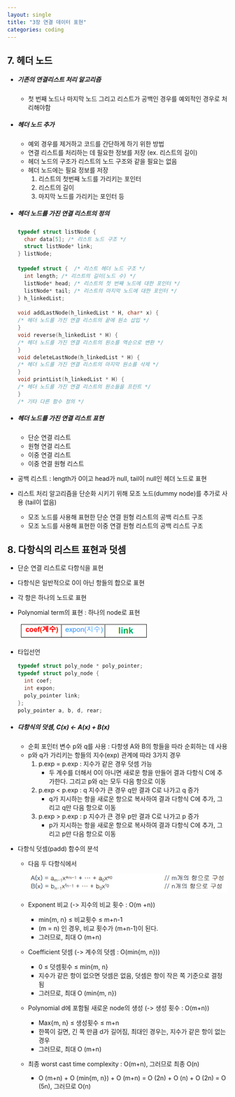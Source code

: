 ```yaml
---
layout: single
title: "3장 연결 데이터 표현"
categories: coding
---
```


## 7. 헤더 노드

- ##### 기존의 연결리스트 처리 알고리즘

  - 첫 번째 노드나 마지막 노드 그리고 리스트가 공백인 경우를 예외적인 경우로 처리해야함

- ##### 헤더 노드 추가

  - 예외 경우를 제거하고 코드를 간단하게 하기 위한 방법
  - 연결 리스트를 처리하는 데 필요한 정보를 저장 (ex. 리스트의 길이)
  - 헤더 노드의 구조가 리스트의 노드 구조와 같을 필요는 없음
  - 헤더 노드에는 필요 정보를 저장
    1. 리스트의 첫번째 노드를 가리키는 포인터
    2. 리스트의 길이
    3. 마지막 노드를 가리키는 포인터 등

- ##### 헤더 노드를 가진 연결 리스트의 정의

  ```c
  typedef struct listNode {
  	char data[5]; /* 리스트 노드 구조 */ 
  	struct listNode* link; 
  } listNode; 
  
  typedef struct {	/* 리스트 헤더 노드 구조 */ 
  	int length; /* 리스트의 길이(노드 수) */ 
  	listNode* head; /* 리스트의 첫 번째 노드에 대한 포인터 */ 
  	listNode* tail; /* 리스트의 마지막 노드에 대한 포인터 */
  } h_linkedList;
  
  void addLastNode(h_linkedList * H, char* x) { 
  /* 헤더 노드를 가진 연결 리스트의 끝에 원소 삽입 */
  } 
  void reverse(h_linkedList * H) { 
  /* 헤더 노드를 가진 연결 리스트의 원소를 역순으로 변환 */ 
  } 
  void deleteLastNode(h_linkedList * H) { 
  /* 헤더 노드를 가진 연결 리스트의 마지막 원소를 삭제 */ 
  } 
  void printList(h_linkedList * H) { 
  /* 헤더 노드를 가진 연결 리스트의 원소들을 프린트 */ 
  } 
  /* 기타 다른 함수 정의 */ 
  ```

- ##### 헤더 노드를 가진 연결 리스트 표현

  - 단순 연결 리스트
  - 원형 연결 리스트
  - 이중 연결 리스트
  - 이중 연결 원형 리스트

- 공백 리스트 : length가 0이고 head가 null, tail이 null인 헤더 노드로 표현

- 리스트 처리 알고리즘을 단순화 시키기 위해 모조 노드(dummy node)를 추가로 사용 (tail이 없음)

  - 모조 노드를 사용해 표현한 단순 연결 원형 리스트의 공백 리스트 구조
  - 모조 노드를 사용해 표현한 이중 연결 원형 리스트의 공백 리스트 구조





## 8. 다항식의 리스트 표현과 덧셈

- 단순 연결 리스트로 다항식을 표현

- 다항식은 일반적으로 0이 아닌 항들의 합으로 표현

- 각 항은 하나의 노드로 표현

- Polynomial term의 표현 : 하나의 node로 표현

  ![image-20220415233555625](../images/2022-04-13-ds3/image-20220415233555625.png)

- 타입선언

  ```c
  typedef struct poly_node * poly_pointer;
  typedef struct poly_node {
  	int coef;
  	int expon; 
  	poly_pointer link;
  };
  poly_pointer a, b, d, rear; 
  ```

- ##### 다항식의 덧셈, C(x) <- A(x) + B(x)

  - 순회 포인터 변수 p와 q를 사용 : 다항생 A와 B의 항들을 따라 순회하는 데 사용
  - p와 q가 가리키는 항들의 지수(exp) 관계에 따라 3가지 경우
    1. p.exp = p.exp : 지수가 같은 경우 덧셈 가능
       - 두 계수를 더해서 0이 아니면 새로운 항을 만들어 결과 다항식 C에 추가한다. 그리고 p와 q는 모두 다음 항으로 이동
    2. p.exp < p.exp : q 지수가 큰 경우 q만 결과 C로 나가고 q 증가
       - q가 지시하는 항을 새로운 항으로 복사하여 결과 다항식 C에 추가, 그리고 q만 다음 항으로 이동
    3. p.exp > p.exp : p 지수가 큰 경우 p만 결과 C로 나가고 p 증가
       - p가 지시하는 항을 새로운 항으로 복사하여 결과 다항식 C에 추가, 그리고 p만 다음 항으로 이동

- 다항식 덧셈(padd) 함수의 분석

  - 다음 두 다항식에서

    ![image-20220416144603204](../images/2022-04-13-ds3/image-20220416144603204.png)

  - Exponent 비교 (-> 지수의 비교 횟수 : O(m +n))

    - min{m, n} ≤ 비교횟수 ≤ m+n-1 
    - (m = n) 인 경우, 비교 횟수가 (m+n-1)이 된다. 
    - 그러므로, 최대 O (m+n)

  - Coefficient 덧셈 (-> 계수의 덧셈 : O(min{m, n}))

    - 0 ≤ 덧셈횟수 ≤ min{m, n} 
    - 지수가 같은 항이 없으면 덧셈은 없음, 덧셈은 항이 작은 쪽 기준으로 결정됨
    - 그러므로, 최대 O (min{m, n})

  - Polynomial d에 포함될 새로운 node의 생성 (-> 생성 횟수 : O(m+n))

    - Max{m, n} ≤ 생성횟수 ≤ m+n 
    - 한쪽이 길면, 긴 쪽 만큼 d가 길어짐, 최대인 경우는, 지수가 같은 항이 없는 경우
    - 그러므로, 최대 O (m+n) 

  - 최종 worst cast time complexity : O(m+n), 그러므로 최종 O(n)

    -  O (m+n) + O (min{m, n}) + O (m+n) = O (2n) + O (n) + O (2n) = O (5n), 그러므로 O(n)
